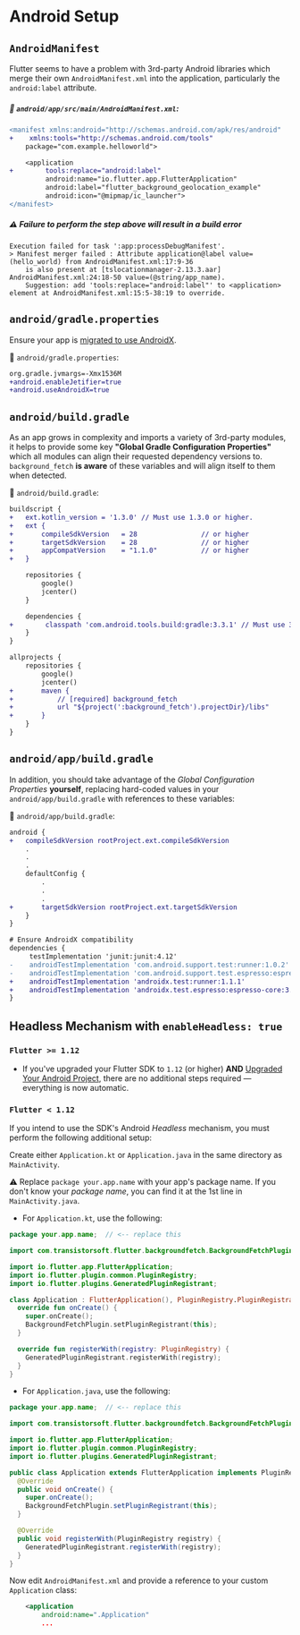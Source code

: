 # Android Setup

## `AndroidManifest`

Flutter seems to have a problem with 3rd-party Android libraries which merge their own `AndroidManifest.xml` into the application, particularly the `android:label` attribute.

##### :open_file_folder: `android/app/src/main/AndroidManifest.xml`:

```diff
<manifest xmlns:android="http://schemas.android.com/apk/res/android"
+    xmlns:tools="http://schemas.android.com/tools"
    package="com.example.helloworld">

    <application
+        tools:replace="android:label"
         android:name="io.flutter.app.FlutterApplication"
         android:label="flutter_background_geolocation_example"
         android:icon="@mipmap/ic_launcher">
</manifest>

```

##### :warning: Failure to perform the step above will result in a **build error**

```
Execution failed for task ':app:processDebugManifest'.
> Manifest merger failed : Attribute application@label value=(hello_world) from AndroidManifest.xml:17:9-36
    is also present at [tslocationmanager-2.13.3.aar] AndroidManifest.xml:24:18-50 value=(@string/app_name).
    Suggestion: add 'tools:replace="android:label"' to <application> element at AndroidManifest.xml:15:5-38:19 to override.
```

## `android/gradle.properties`

Ensure your app is [migrated to use AndroidX](https://flutter.dev/docs/development/packages-and-plugins/androidx-compatibility).

:open_file_folder: `android/gradle.properties`:

```diff
org.gradle.jvmargs=-Xmx1536M
+android.enableJetifier=true
+android.useAndroidX=true
```

## `android/build.gradle`

As an app grows in complexity and imports a variety of 3rd-party modules, it helps to provide some key **"Global Gradle Configuration Properties"** which all modules can align their requested dependency versions to.  `background_fetch` **is aware** of these variables and will align itself to them when detected.

:open_file_folder: `android/build.gradle`:

```diff
buildscript {
+   ext.kotlin_version = '1.3.0' // Must use 1.3.0 or higher.
+   ext {
+       compileSdkVersion   = 28                // or higher
+       targetSdkVersion    = 28                // or higher
+       appCompatVersion    = "1.1.0"           // or higher
+   }

    repositories {
        google()
        jcenter()
    }

    dependencies {
+        classpath 'com.android.tools.build:gradle:3.3.1' // Must use 3.3.1 or higher
    }
}

allprojects {
    repositories {
        google()
        jcenter()
+       maven {
+           // [required] background_fetch
+           url "${project(':background_fetch').projectDir}/libs"
+       }
    }
}
```

## `android/app/build.gradle`

In addition, you should take advantage of the *Global Configuration Properties* **yourself**, replacing hard-coded values in your `android/app/build.gradle` with references to these variables:

:open_file_folder: `android/app/build.gradle`:

```diff
android {
+   compileSdkVersion rootProject.ext.compileSdkVersion
    .
    .
    .
    defaultConfig {
        .
        .
        .
+       targetSdkVersion rootProject.ext.targetSdkVersion
    }
}

# Ensure AndroidX compatibility
dependencies {
     testImplementation 'junit:junit:4.12'
-    androidTestImplementation 'com.android.support.test:runner:1.0.2'
-    androidTestImplementation 'com.android.support.test.espresso:espresso-core:3.0.2'
+    androidTestImplementation 'androidx.test:runner:1.1.1'                   // or higher
+    androidTestImplementation 'androidx.test.espresso:espresso-core:3.1.1'   // or higher
}
```

## Headless Mechanism with `enableHeadless: true`

### `Flutter >= 1.12`
- If you've upgraded your Flutter SDK to `1.12` (or higher) **AND** [Upgraded Your Android Project](https://github.com/flutter/flutter/wiki/Upgrading-pre-1.12-Android-projects), there are no additional steps required &mdash; everything is now automatic.

### `Flutter < 1.12`

If you intend to use the SDK's Android *Headless* mechanism, you must perform the following additional setup:

Create either `Application.kt` or `Application.java` in the same directory as `MainActivity`.

:warning: Replace `package your.app.name` with your app's package name.  If you don't know your *package name*, you can find it at the 1st line in `MainActivity.java`.

- For `Application.kt`, use the following:

```kotlin
package your.app.name;  // <-- replace this

import com.transistorsoft.flutter.backgroundfetch.BackgroundFetchPlugin;

import io.flutter.app.FlutterApplication;
import io.flutter.plugin.common.PluginRegistry;
import io.flutter.plugins.GeneratedPluginRegistrant;

class Application : FlutterApplication(), PluginRegistry.PluginRegistrantCallback {
  override fun onCreate() {
    super.onCreate();
    BackgroundFetchPlugin.setPluginRegistrant(this);
  }

  override fun registerWith(registry: PluginRegistry) {
    GeneratedPluginRegistrant.registerWith(registry);
  }
}
```

- For `Application.java`, use the following:

```java
package your.app.name;  // <-- replace this

import com.transistorsoft.flutter.backgroundfetch.BackgroundFetchPlugin;

import io.flutter.app.FlutterApplication;
import io.flutter.plugin.common.PluginRegistry;
import io.flutter.plugins.GeneratedPluginRegistrant;

public class Application extends FlutterApplication implements PluginRegistry.PluginRegistrantCallback {
  @Override
  public void onCreate() {
    super.onCreate();
    BackgroundFetchPlugin.setPluginRegistrant(this);
  }

  @Override
  public void registerWith(PluginRegistry registry) {
    GeneratedPluginRegistrant.registerWith(registry);
  }
}
```

Now edit `AndroidManifest.xml` and provide a reference to your custom `Application` class:
```xml
    <application
        android:name=".Application"
        ...
    
```

